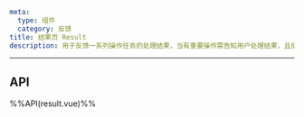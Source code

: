```yaml
meta:
  type: 组件
  category: 反馈
title: 结果页 Result
description: 用于反馈一系列操作任务的处理结果，当有重要操作需告知用户处理结果，且反馈内容较为复杂时使用。
```
---

<!--@include: ./__demo__/basic.md-->

<!--@include: ./__demo__/success.md-->

<!--@include: ./__demo__/warning.md-->

<!--@include: ./__demo__/error.md-->

<!--@include: ./__demo__/403.md-->

<!--@include: ./__demo__/404.md-->

<!--@include: ./__demo__/500.md-->

<!--@include: ./__demo__/custom.md-->


<!--@include: ./__demo__/all.md-->

## API

%%API(result.vue)%%
